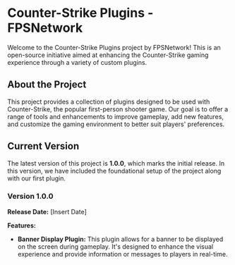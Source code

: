 # Counter-Strike Plugins - FPSNetwork

Welcome to the Counter-Strike Plugins project by FPSNetwork! This is an open-source initiative aimed at enhancing the Counter-Strike gaming experience through a variety of custom plugins.

## About the Project

This project provides a collection of plugins designed to be used with Counter-Strike, the popular first-person shooter game. Our goal is to offer a range of tools and enhancements to improve gameplay, add new features, and customize the gaming environment to better suit players' preferences.

## Current Version

The latest version of this project is **1.0.0**, which marks the initial release. In this version, we have included the foundational setup of the project along with our first plugin.

### Version 1.0.0

**Release Date:** [Insert Date]

**Features:**
- **Banner Display Plugin:** This plugin allows for a banner to be displayed on the screen during gameplay. It's designed to enhance the visual experience and provide information or messages to players in real-time.
